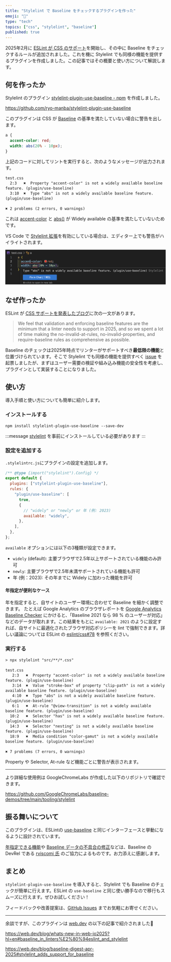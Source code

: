 ```yaml
---
title: "Stylelint で Baseline をチェックするプラグインを作った"
emoji: "👔"
type: "tech"
topics: ["css", "stylelint", "baseline"]
published: true
---
```


2025年2月に [ESLint が CSS のサポート](https://eslint.org/blog/2025/02/eslint-css-support/)を開始し、その中に Baseline をチェックするルールが追加されました。これを機に Stylelint でも同様の機能を提供するプラグインを作成しました。この記事ではその概要と使い方について解説します。

## 何を作ったか

Stylelint のプラグイン [stylelint-plugin-use-baseline - npm](https://www.npmjs.com/package/stylelint-plugin-use-baseline) を作成しました。

https://github.com/ryo-manba/stylelint-plugin-use-baseline

このプラグインは CSS が [Baseline](https://developer.mozilla.org/docs/Glossary/Baseline/Compatibility) の基準を満たしていない場合に警告を出します。

```css
a {
  accent-color: red;
  width: abs(20% - 10px);
}
```

上記のコードに対してリントを実行すると、次のようなメッセージが出力されます。

```shell
test.css
  2:3   ✖  Property "accent-color" is not a widely available baseline feature. (plugin/use-baseline)
  3:10  ✖  Type "abs" is not a widely available baseline feature. (plugin/use-baseline)

✖ 2 problems (2 errors, 0 warnings)
```

これは [accent-color](https://developer.mozilla.org/en-US/docs/Web/CSS/accent-color) と [abs()](https://developer.mozilla.org/en-US/docs/Web/CSS/abs) が Widely available の基準を満たしていないためです。

VS Code で [Stylelint 拡張](https://marketplace.visualstudio.com/items?itemName=stylelint.vscode-stylelint)を有効にしている場合は、エディター上でも警告がハイライトされます。

![VS Code 上でBaseline警告が表示されている様子](/images/stylelint-baseline-plugin/vscode-stylelint-baseline-warning.png)

## なぜ作ったか

ESLint が [CSS サポートを発表したブログ](https://eslint.org/blog/2025/02/eslint-css-support/)に次の一文があります。

> We feel that validation and enforcing baseline features are the minimum that a linter needs to support in 2025, and so we spent a lot of time making the no-invalid-at-rules, no-invalid-properties, and require-baseline rules as comprehensive as possible.

Baseline のチェックは2025年時点でリンターがサポートすべき**最低限の機能**と位置づけられています。そこで Stylelint でも同様の機能を提供すべく [issue](https://github.com/stylelint/stylelint/issues/8391) を起票しましたが、まずはユーザー需要の検証や組み込み機能の安全性を考慮し、プラグインとして実装することになりました。

## 使い方

導入手順と使い方についても簡単に紹介します。

### インストールする

```shell
npm install stylelint-plugin-use-baseline --save-dev
```

:::message
[stylelint](https://www.npmjs.com/package/stylelint) を事前にインストールしている必要があります
:::

### 設定を追加する

`.stylelintrc.js`にプラグインの設定を追加します。

```js
/** @type {import("stylelint").Config} */
export default {
  plugins: ["stylelint-plugin-use-baseline"],
  rules: {
    "plugin/use-baseline": [
      true,
      {
        // "widely" or "newly" or 年 (例: 2023)
        available: "widely",
      },
    ],
  },
};
```

`available` オプションには以下の3種類が設定できます。

- `widely` (default): 主要ブラウザで2.5年以上サポートされている機能のみ許可
- `newly`: 主要ブラウザで2.5年未満サポートされている機能も許可
- 年 (例：2023): その年までに Widely に加わった機能を許可

#### 年指定が便利なケース

年を指定すると、自サイトのユーザー環境に合わせて Baseline を細かく調整できます。
たとえば Google Analytics のブラウザレポートを [Google Analytics Baseline Checker](https://chrome.dev/google-analytics-baseline-checker/) にかけると、「Baseline 2021 なら 98 % のユーザーが対応」などのデータが取れます。この結果をもとに `available: 2021` のように設定すれば、自サイトに最適化されたブラウザ対応ポリシーを lint で強制できます。詳しい議論については ESLint の [eslint/css#78](https://github.com/eslint/css/issues/78) を参照ください。

### 実行する

```shell
> npx stylelint "src/**/*.css"

test.css
   2:3   ✖  Property "accent-color" is not a widely available baseline feature. (plugin/use-baseline)
   3:14  ✖  Value "stroke-box" of property "clip-path" is not a widely available baseline feature. (plugin/use-baseline)
   4:10  ✖  Type "abs" is not a widely available baseline feature. (plugin/use-baseline)
   6:1   ✖  At-rule "@view-transition" is not a widely available baseline feature. (plugin/use-baseline)
  10:2   ✖  Selector "has" is not a widely available baseline feature. (plugin/use-baseline)
  14:3   ✖  Selector "nesting" is not a widely available baseline feature. (plugin/use-baseline)
  18:9   ✖  Media condition "color-gamut" is not a widely available baseline feature. (plugin/use-baseline)

✖ 7 problems (7 errors, 0 warnings)
```

Property や Selector, At-rule など機能ごとに警告が表示されます。

---

より詳細な使用例は GoogleChromeLabs が作成した以下のリポジトリで確認できます。

https://github.com/GoogleChromeLabs/baseline-demos/tree/main/tooling/stylelint

## 振る舞いについて

このプラグインは、ESLintの [use-baseline](https://github.com/captainbrosset/eslint-css/blob/main/docs/rules/use-baseline.md) と同じインターフェースと挙動になるように設計されています。

[年指定できる機能](https://github.com/ryo-manba/stylelint-plugin-use-baseline/pull/7)や [Baseline データの不具合の修正](https://github.com/ryo-manba/stylelint-plugin-use-baseline/pull/15)などは、Baseline の DevRel である [rviscomi 氏](https://github.com/rviscomi) のご協力によるものです。お力添えに感謝します。

## まとめ

`stylelint-plugin-use-baseline` を導入すると、Stylelint でも Baseline のチェックが簡単に行えます。ESLint の `use-baseline` と同じ使い勝手なので移行もスムーズに行えます。ぜひお試しください！

フィードバックや改善提案は、[GitHub Issues](https://github.com/ryo-manba/stylelint-plugin-use-baseline/issues) までお気軽にお寄せください。

---

余談ですが、このプラグインは [web.dev](http://web.dev) の以下の記事で紹介されました🎉

https://web.dev/blog/whats-new-in-web-io2025?hl=en#baseline_in_linters%E2%80%94eslint_and_stylelint

https://web.dev/blog/baseline-digest-apr-2025#stylelint_adds_support_for_baseline
